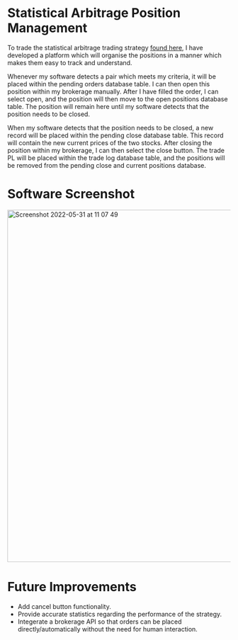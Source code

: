 


# Statistical Arbitrage Position Management

To trade the statistical arbitrage trading strategy [found here](https://github.com/ALF28Dev/statistical_arbitrage), I have developed a platform which will organise the positions in a manner which makes them easy to track and understand.

Whenever my software detects a pair which meets my criteria, it will be placed within the pending orders database table. I can then open this position within my brokerage manually. After I have filled the order, I can select open, and the position will then move to the open positions database table. The position will remain here until my software detects that the position needs to be closed.

When my software detects that the position needs to be closed, a new record will be placed within the pending close database table. This record will contain the new current prices of the two stocks. After closing the position within my brokerage, I can then select the close button. The trade PL will be placed within the trade log database table, and the positions will be removed from the pending close and current positions database.


# Software Screenshot




<img width="796"  alt="Screenshot 2022-05-31 at 11 07 49" src="https://user-images.githubusercontent.com/87500491/171149607-2fb90180-ec8f-485a-8638-9a73ca943a0a.png">


# Future Improvements

* Add cancel button functionality.
* Provide accurate statistics regarding the performance of the strategy.
* Integerate a brokerage API so that orders can be placed directly/automatically without the need for human interaction.


